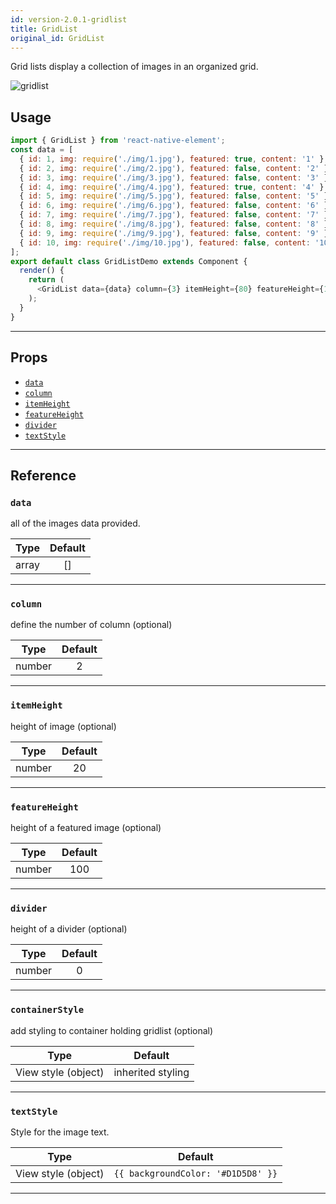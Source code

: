 ```yaml
---
id: version-2.0.1-gridlist
title: GridList
original_id: GridList
---
```


Grid lists display a collection of images in an organized grid.

![gridlist](/react-native-elements/img/gridlist.png)

## Usage

```js
import { GridList } from 'react-native-element';
const data = [
  { id: 1, img: require('./img/1.jpg'), featured: true, content: '1' },
  { id: 2, img: require('./img/2.jpg'), featured: false, content: '2' },
  { id: 3, img: require('./img/3.jpg'), featured: false, content: '3' },
  { id: 4, img: require('./img/4.jpg'), featured: true, content: '4' },
  { id: 5, img: require('./img/5.jpg'), featured: false, content: '5' },
  { id: 6, img: require('./img/6.jpg'), featured: false, content: '6' },
  { id: 7, img: require('./img/7.jpg'), featured: false, content: '7' },
  { id: 8, img: require('./img/8.jpg'), featured: false, content: '8' },
  { id: 9, img: require('./img/9.jpg'), featured: false, content: '9' },
  { id: 10, img: require('./img/10.jpg'), featured: false, content: '10' },
];
export default class GridListDemo extends Component {
  render() {
    return (
      <GridList data={data} column={3} itemHeight={80} featureHeight={180} />
    );
  }
}
```

---

## Props

- [`data`](#data)
- [`column`](#column)
- [`itemHeight`](#itemHeight)
- [`featureHeight`](#featureHeight)
- [`divider`](#divider)
- [`textStyle`](#textStyle)

---

## Reference

### `data`

all of the images data provided.

| Type  | Default |
| :---: | :-----: |
| array |   []    |

---

### `column`

define the number of column (optional)

|  Type  | Default |
| :----: | :-----: |
| number |    2    |

---

### `itemHeight`

height of image (optional)

|  Type  | Default |
| :----: | :-----: |
| number |   20    |

---

### `featureHeight`

height of a featured image (optional)

|  Type  | Default |
| :----: | :-----: |
| number |   100   |

---

### `divider`

height of a divider (optional)

|  Type  | Default |
| :----: | :-----: |
| number |    0    |

---

### `containerStyle`

add styling to container holding gridlist (optional)

|        Type         |      Default      |
| :-----------------: | :---------------: |
| View style (object) | inherited styling |

---

### `textStyle`

Style for the image text.

|        Type         |              Default               |
| :-----------------: | :--------------------------------: |
| View style (object) | `{{ backgroundColor: '#D1D5D8' }}` |

---
